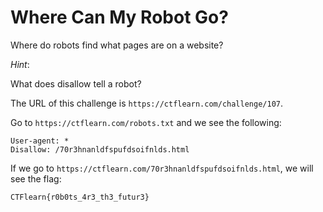# Where Can My Robot Go?

Where do robots find what pages are on a website?

*Hint*:

What does disallow tell a robot?

The URL of this challenge is `https://ctflearn.com/challenge/107`.

Go to `https://ctflearn.com/robots.txt` and we see the following:

```text
User-agent: *
Disallow: /70r3hnanldfspufdsoifnlds.html
```

If we go to `https://ctflearn.com/70r3hnanldfspufdsoifnlds.html`, we will see the flag:

```text
CTFlearn{r0b0ts_4r3_th3_futur3}
```
